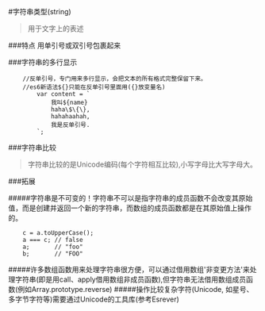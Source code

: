 #字符串类型(string)

>用于文字上的表述


###特点
	用单引号或双引号包裹起来



###字符串的多行显示
```
	//反单引号，专门用来多行显示，会把文本的所有格式完整保留下来。	
	//es6新语法${}只能在反单引号里面用({}放变量名)
		var content = `
			我叫${name}
			haha\$\{\},
			hahahaahah,
			我是反单引号.
		`;
```

###字符串比较

> 字符串比较的是Unicode编码(每个字符相互比较),小写字母比大写字母大。






###拓展

#####字符串是不可变的！字符串不可以是指字符串的成员函数不会改变其原始值，而是创建并返回一个新的字符串，而数组的成员函数都是在其原始值上操作的。
```
	c = a.toUpperCase();
	a === c; // false
	a;       // "foo"
	b;       // "FOO"

```
#####许多数组函数用来处理字符串很方便，可以通过借用数组'非变更方法'来处理字符串(即是用call、apply借用数组非成员函数),但字符串无法借用数组成员函数(例如Array.prototype.reverse)
#####操作比较复杂字符(Unicode, 如星号、多字节字符等)需要通过Unicode的工具库(参考Esrever)
